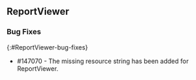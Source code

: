 ## ReportViewer

### Bug Fixes
{:#ReportViewer-bug-fixes}

* \#147070 - The missing resource string has been added for ReportViewer.

